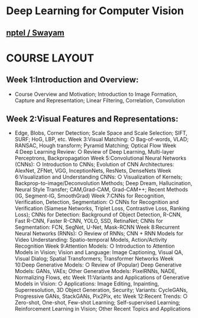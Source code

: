 # Deep Learning for Computer Vision 

## [nptel / Swayam ](https://onlinecourses.nptel.ac.in/noc21_cs93/course)



# COURSE LAYOUT
## Week 1:Introduction and Overview: 
- Course Overview and Motivation; Introduction to Image Formation, Capture and Representation; Linear Filtering, Correlation,          Convolution
## Week 2:Visual Features and Representations: 
- Edge, Blobs, Corner Detection; Scale Space and Scale Selection; SIFT, SURF; HoG, LBP, etc.
Week 3:Visual Matching:
○	Bag-of-words, VLAD; RANSAC, Hough transform; Pyramid Matching; Optical Flow
Week 4:Deep Learning Review:
○	Review of Deep Learning, Multi-layer Perceptrons, Backpropagation
Week 5:Convolutional Neural Networks (CNNs):
○	Introduction to CNNs; Evolution of CNN Architectures: AlexNet, ZFNet, VGG, InceptionNets, ResNets, DenseNets
Week 6:Visualization and Understanding CNNs:
○	Visualization of Kernels; Backprop-to-image/Deconvolution Methods; Deep Dream, Hallucination, Neural Style Transfer;  	CAM,Grad-CAM, Grad-CAM++; Recent Methods (IG, Segment-IG, SmoothGrad)
Week 7:CNNs for Recognition, Verification, Detection, Segmentation:
○	CNNs for Recognition and Verification (Siamese Networks, Triplet Loss, Contrastive Loss, Ranking Loss); CNNs for 	Detection: Background of Object Detection, R-CNN, Fast R-CNN, Faster R-CNN, YOLO, SSD, RetinaNet; CNNs for 	Segmentation: FCN, SegNet, U-Net, Mask-RCNN
Week 8:Recurrent Neural Networks (RNNs): 
○	Review of RNNs; CNN + RNN Models for Video Understanding: Spatio-temporal Models, Action/Activity Recognition
Week 9:Attention Models:
○	Introduction to Attention Models in Vision; Vision and Language: Image Captioning, Visual QA, Visual Dialog; Spatial 	Transformers; Transformer Networks
Week 10:Deep Generative Models:
○	Review of (Popular) Deep Generative Models: GANs, VAEs; Other Generative Models: PixelRNNs, NADE, Normalizing 	Flows, etc
Week 11:Variants and Applications of Generative Models in Vision: 
○	Applications: Image Editing, Inpainting, Superresolution, 3D Object Generation, Security; Variants: CycleGANs, Progressive 	GANs, StackGANs, Pix2Pix, etc
Week 12:Recent Trends:
○	Zero-shot, One-shot, Few-shot Learning; Self-supervised Learning; Reinforcement Learning in Vision; Other Recent Topics 	and Applications
